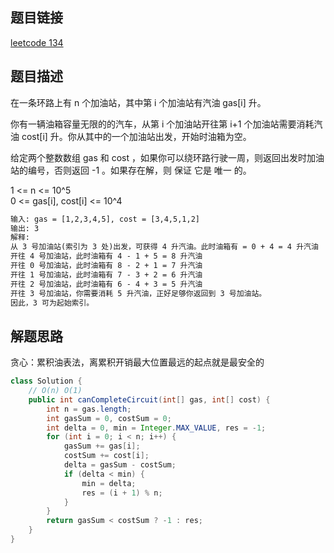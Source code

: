 ## 题目链接

[leetcode 134](https://leetcode.cn/problems/gas-station/)

## 题目描述

在一条环路上有 n 个加油站，其中第 i 个加油站有汽油 gas[i] 升。  

你有一辆油箱容量无限的的汽车，从第 i 个加油站开往第 i+1 个加油站需要消耗汽油 cost[i] 升。你从其中的一个加油站出发，开始时油箱为空。  

给定两个整数数组 gas 和 cost ，如果你可以绕环路行驶一周，则返回出发时加油站的编号，否则返回 -1 。如果存在解，则 保证 它是 唯一 的。  

1 <= n <= 10^5  
0 <= gas[i], cost[i] <= 10^4  

```html
输入: gas = [1,2,3,4,5], cost = [3,4,5,1,2]
输出: 3
解释:
从 3 号加油站(索引为 3 处)出发，可获得 4 升汽油。此时油箱有 = 0 + 4 = 4 升汽油
开往 4 号加油站，此时油箱有 4 - 1 + 5 = 8 升汽油
开往 0 号加油站，此时油箱有 8 - 2 + 1 = 7 升汽油
开往 1 号加油站，此时油箱有 7 - 3 + 2 = 6 升汽油
开往 2 号加油站，此时油箱有 6 - 4 + 3 = 5 升汽油
开往 3 号加油站，你需要消耗 5 升汽油，正好足够你返回到 3 号加油站。
因此，3 可为起始索引。
```

## 解题思路

贪心：累积油表法，离累积开销最大位置最远的起点就是最安全的

```JAVA
class Solution {
    // O(n) O(1)
    public int canCompleteCircuit(int[] gas, int[] cost) {
        int n = gas.length;
        int gasSum = 0, costSum = 0;
        int delta = 0, min = Integer.MAX_VALUE, res = -1;
        for (int i = 0; i < n; i++) {
            gasSum += gas[i];
            costSum += cost[i];
            delta = gasSum - costSum;
            if (delta < min) {
                min = delta;
                res = (i + 1) % n;
            }
        }
        return gasSum < costSum ? -1 : res;
    }
}
```

